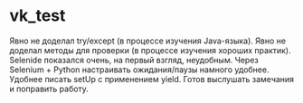 # vk_test
Явно не доделал try/except (в процессе изучения Java-языка).
Явно не доделал методы для проверки (в процессе изучения хороших практик).
Selenide показался очень, на первый взгляд, неудобным. Через Selenium + Python настраивать ожидания/паузы намного удобнее. Удобнее писать setUp с применением yield.
Готов выслушать замечания и поправить работу.
